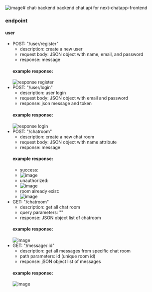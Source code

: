 ![image](https://github.com/Ryan-08/chat-backend/assets/58720218/79e344b0-510c-4c0a-8386-06c0919475c2)# chat-backend
backend chat api for next-chatapp-frontend

### endpoint

#### user
- POST: "/user/register"
  - description: create a new user
  - request body: JSON object with name, email, and password
  - response: message
  #### example response:
  ![response register](https://github.com/Ryan-08/chat-backend/assets/58720218/c1f28481-08b2-41c8-aeb2-b8b5f91b4567)
- POST: "/user/login"
  - description: user login
  - request body: JSON object with email and password
  - response: json message and token
  #### example response:
  ![response login](https://github.com/Ryan-08/chat-backend/assets/58720218/41dbd309-5525-4c19-898f-d8e0131991c3)
- POST: "/chatroom"
  - description: create a new chat room
  - request body: JSON object with name attribute
  - response: message
  #### example response:
  - success:
  - ![image](https://github.com/Ryan-08/chat-backend/assets/58720218/4746b3ed-ab18-4b3f-91c8-88ac2eff4e43)
  - unauthorized:
  - ![image](https://github.com/Ryan-08/chat-backend/assets/58720218/6fde0e8e-24e4-4132-bc0a-8d58f56c8315)  
  - room already exist:
  - ![image](https://github.com/Ryan-08/chat-backend/assets/58720218/4e12f0a4-0bf2-4b03-a28b-aac8f8d90aa5)
- GET: "/chatroom"
  - description: get all chat room
  - query parameters: ""
  - response: JSON object list of chatroom
  #### example response:
  ![image](https://github.com/Ryan-08/chat-backend/assets/58720218/38f4dae1-c5e1-4c85-8d37-150ee4cdbbf4)
- GET: "/message/:id"
  - description: get all messages from specific chat room
  - path parameters: id (unique room id)
  - response: jSON object list of messages
  #### example response:
  ![image](https://github.com/Ryan-08/chat-backend/assets/58720218/76524b24-77b7-4337-9908-a9c5711e4e52)
